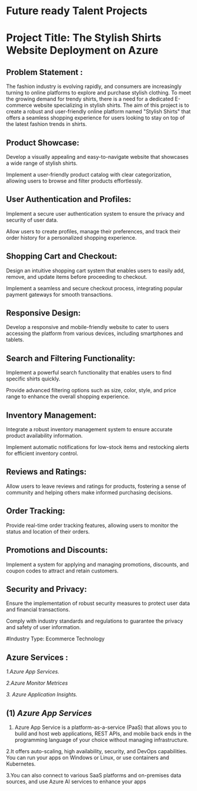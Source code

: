# **Future ready Talent Projects**
# **Project Title: The Stylish Shirts Website Deployment on Azure**


##  Problem Statement :

The fashion industry is evolving rapidly, and consumers are increasingly turning to online platforms to explore and purchase stylish clothing. To meet the growing demand for trendy shirts, there is a need for a dedicated E-commerce website specializing in stylish shirts. The aim of this project is to create a robust and user-friendly online platform named "Stylish Shirts" that offers a seamless shopping experience for users looking to stay on top of the latest fashion trends in shirts.

## Product Showcase:

Develop a visually appealing and easy-to-navigate website that showcases a wide range of stylish shirts.

Implement a user-friendly product catalog with clear categorization, allowing users to browse and filter products effortlessly.
 
## User Authentication and Profiles:

Implement a secure user authentication system to ensure the privacy and security of user data.
 
Allow users to create profiles, manage their preferences, and track their order history for a personalized shopping experience.


## Shopping Cart and Checkout:

Design an intuitive shopping cart system that enables users to easily add, remove, and update items before proceeding to checkout.
 
Implement a seamless and secure checkout process, integrating popular payment gateways for smooth transactions.

## Responsive Design:

Develop a responsive and mobile-friendly website to cater to users accessing the platform from various devices, including smartphones and tablets.

## Search and Filtering Functionality:

Implement a powerful search functionality that enables users to find specific shirts quickly.

Provide advanced filtering options such as size, color, style, and price range to enhance the overall shopping experience.

## Inventory Management:

Integrate a robust inventory management system to ensure accurate product availability information.

Implement automatic notifications for low-stock items and restocking alerts for efficient inventory control.

## Reviews and Ratings:

Allow users to leave reviews and ratings for products, fostering a sense of community and helping others make informed purchasing decisions.

## Order Tracking:

Provide real-time order tracking features, allowing users to monitor the status and location of their orders.

## Promotions and Discounts:

Implement a system for applying and managing promotions, discounts, and coupon codes to attract and retain customers.

## Security and Privacy:

Ensure the implementation of robust security measures to protect user data and financial transactions.

Comply with industry standards and regulations to guarantee the privacy and safety of user information.


#Industry Type:
Ecommerce Technology

## Azure Services :

*1.Azure App Services.*

*2.Azure Monitor Metrices*

*3. Azure Application Insights.*

## (1) *Azure App Services*

1.  Azure App Service is a platform-as-a-service (PaaS) that allows you to build and host web applications, REST APIs, and mobile back ends in the programming language of your choice without managing infrastructure. 

2.It offers auto-scaling, high availability, security, and DevOps capabilities. You can run your apps on Windows or Linux, or use containers and Kubernetes. 

3.You can also connect to various SaaS platforms and on-premises data sources, and use Azure AI services to enhance your apps


